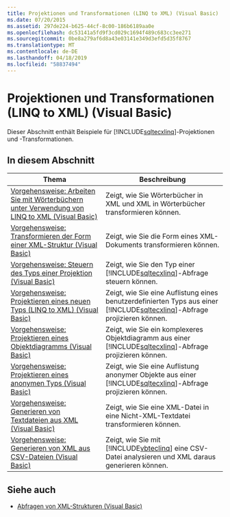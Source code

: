 ```yaml
---
title: Projektionen und Transformationen (LINQ to XML) (Visual Basic)
ms.date: 07/20/2015
ms.assetid: 297de224-b625-44cf-8c00-186b6189aa0e
ms.openlocfilehash: dc53141a5fd9f3cd029c1694f489c683cc3ee271
ms.sourcegitcommit: 0be8a279af6d8a43e03141e349d3efd5d35f8767
ms.translationtype: MT
ms.contentlocale: de-DE
ms.lasthandoff: 04/18/2019
ms.locfileid: "58837494"
---
```

# <a name="projections-and-transformations-linq-to-xml-visual-basic"></a>Projektionen und Transformationen (LINQ to XML) (Visual Basic)
Dieser Abschnitt enthält Beispiele für [!INCLUDE[sqltecxlinq](~/includes/sqltecxlinq-md.md)]-Projektionen und -Transformationen.  
  
## <a name="in-this-section"></a>In diesem Abschnitt  
  
|Thema|Beschreibung|  
|-----------|-----------------|  
|[Vorgehensweise: Arbeiten Sie mit Wörterbüchern unter Verwendung von LINQ to XML (Visual Basic)](../../../../visual-basic/programming-guide/concepts/linq/how-to-work-with-dictionaries-using-linq-to-xml.md)|Zeigt, wie Sie Wörterbücher in XML und XML in Wörterbücher transformieren können.|  
|[Vorgehensweise: Transformieren der Form einer XML-Struktur (Visual Basic)](../../../../visual-basic/programming-guide/concepts/linq/how-to-transform-the-shape-of-an-xml-tree.md)|Zeigt, wie Sie die Form eines XML-Dokuments transformieren können.|  
|[Vorgehensweise: Steuern des Typs einer Projektion (Visual Basic)](../../../../visual-basic/programming-guide/concepts/linq/how-to-control-the-type-of-a-projection.md)|Zeigt, wie Sie den Typ einer [!INCLUDE[sqltecxlinq](~/includes/sqltecxlinq-md.md)]-Abfrage steuern können.|  
|[Vorgehensweise: Projektieren eines neuen Typs (LINQ to XML) (Visual Basic)](../../../../visual-basic/programming-guide/concepts/linq/how-to-project-a-new-type-linq-to-xml.md)|Zeigt, wie Sie eine Auflistung eines benutzerdefinierten Typs aus einer [!INCLUDE[sqltecxlinq](~/includes/sqltecxlinq-md.md)]-Abfrage projizieren können.|  
|[Vorgehensweise: Projektieren eines Objektdiagramms (Visual Basic)](../../../../visual-basic/programming-guide/concepts/linq/how-to-project-an-object-graph.md)|Zeigt, wie Sie ein komplexeres Objektdiagramm aus einer [!INCLUDE[sqltecxlinq](~/includes/sqltecxlinq-md.md)]-Abfrage projizieren können.|  
|[Vorgehensweise: Projektieren eines anonymen Typs (Visual Basic)](../../../../visual-basic/programming-guide/concepts/linq/how-to-project-an-anonymous-type.md)|Zeigt, wie Sie eine Auflistung anonymer Objekte aus einer [!INCLUDE[sqltecxlinq](~/includes/sqltecxlinq-md.md)]-Abfrage projizieren können.|  
|[Vorgehensweise: Generieren von Textdateien aus XML (Visual Basic)](../../../../visual-basic/programming-guide/concepts/linq/how-to-generate-text-files-from-xml.md)|Zeigt, wie Sie eine XML-Datei in eine Nicht-XML-Textdatei transformieren können.|  
|[Vorgehensweise: Generieren von XML aus CSV-Dateien (Visual Basic)](../../../../visual-basic/programming-guide/concepts/linq/how-to-generate-xml-from-csv-files.md)|Zeigt, wie Sie mit [!INCLUDE[vbteclinq](~/includes/vbteclinq-md.md)] eine CSV-Datei analysieren und XML daraus generieren können.|  
  
## <a name="see-also"></a>Siehe auch

- [Abfragen von XML-Strukturen (Visual Basic)](../../../../visual-basic/programming-guide/concepts/linq/querying-xml-trees.md)
